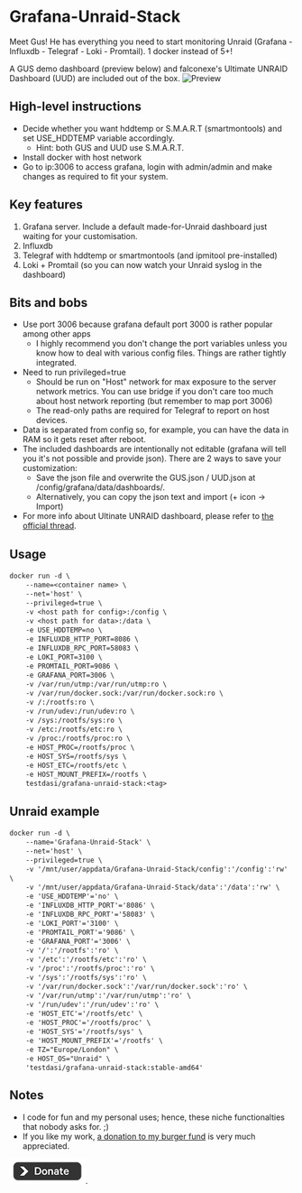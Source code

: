 # Grafana-Unraid-Stack
Meet Gus! He has everything you need to start monitoring Unraid (Grafana - Influxdb - Telegraf - Loki - Promtail). 1 docker instead of 5+!

A GUS demo dashboard (preview below) and falconexe's Ultimate UNRAID Dashboard (UUD) are included out of the box.
![Preview](https://raw.githubusercontent.com/testdasi/grafana-unraid-stack-base/master/grafana-unraid-stack-screen.png)

## High-level instructions
* Decide whether you want hddtemp or S.M.A.R.T (smartmontools) and set USE_HDDTEMP variable accordingly.
  * Hint: both GUS and UUD use S.M.A.R.T.
* Install docker with host network
* Go to ip:3006 to access grafana, login with admin/admin and make changes as required to fit your system.

## Key features
1. Grafana server. Include a default made-for-Unraid dashboard just waiting for your customisation.
1. Influxdb
1. Telegraf with hddtemp or smartmontools (and ipmitool pre-installed)
1. Loki + Promtail (so you can now watch your Unraid syslog in the dashboard)

## Bits and bobs
* Use port 3006 because grafana default port 3000 is rather popular among other apps
  * I highly recommend you don't change the port variables unless you know how to deal with various config files. Things are rather tightly integrated.
* Need to run privileged=true
  * Should be run on "Host" network for max exposure to the server network metrics. You can use bridge if you don't care too much about host network reporting (but remember to map port 3006)
  * The read-only paths are required for Telegraf to report on host devices.
* Data is separated from config so, for example, you can have the data in RAM so it gets reset after reboot.
* The included dashboards are intentionally not editable (grafana will tell you it's not possible and provide json). There are 2 ways to save your customization:
  * Save the json file and overwrite the GUS.json / UUD.json at /config/grafana/data/dashboards/.
  * Alternatively, you can copy the json text and import (+ icon -> Import)
* For more info about Ultinate UNRAID dashboard, please refer to [the official thread](https://forums.unraid.net/topic/96895-ultimate-unraid-dashboard-uud/).

## Usage
    docker run -d \
        --name=<container name> \
        --net='host' \
        --privileged=true \
        -v <host path for config>:/config \
        -v <host path for data>:/data \
        -e USE_HDDTEMP=no \
        -e INFLUXDB_HTTP_PORT=8086 \
        -e INFLUXDB_RPC_PORT=58083 \
        -e LOKI_PORT=3100 \
        -e PROMTAIL_PORT=9086 \
        -e GRAFANA_PORT=3006 \
        -v /var/run/utmp:/var/run/utmp:ro \
        -v /var/run/docker.sock:/var/run/docker.sock:ro \
        -v /:/rootfs:ro \
        -v /run/udev:/run/udev:ro \
        -v /sys:/rootfs/sys:ro \
        -v /etc:/rootfs/etc:ro \
        -v /proc:/rootfs/proc:ro \
        -e HOST_PROC=/rootfs/proc \
        -e HOST_SYS=/rootfs/sys \
        -e HOST_ETC=/rootfs/etc \
        -e HOST_MOUNT_PREFIX=/rootfs \
        testdasi/grafana-unraid-stack:<tag>

## Unraid example
    docker run -d \
        --name='Grafana-Unraid-Stack' \
        --net='host' \
        --privileged=true \
        -v '/mnt/user/appdata/Grafana-Unraid-Stack/config':'/config':'rw' \
        -v '/mnt/user/appdata/Grafana-Unraid-Stack/data':'/data':'rw' \
        -e 'USE_HDDTEMP'='no' \
        -e 'INFLUXDB_HTTP_PORT'='8086' \
        -e 'INFLUXDB_RPC_PORT'='58083' \
        -e 'LOKI_PORT'='3100' \
        -e 'PROMTAIL_PORT'='9086' \
        -e 'GRAFANA_PORT'='3006' \
        -v '/':'/rootfs':'ro' \
        -v '/etc':'/rootfs/etc':'ro' \
        -v '/proc':'/rootfs/proc':'ro' \
        -v '/sys':'/rootfs/sys':'ro' \
        -v '/var/run/docker.sock':'/var/run/docker.sock':'ro' \
        -v '/var/run/utmp':'/var/run/utmp':'ro' \
        -v '/run/udev':'/run/udev':'ro' \
        -e 'HOST_ETC'='/rootfs/etc' \
        -e 'HOST_PROC'='/rootfs/proc' \
        -e 'HOST_SYS'='/rootfs/sys' \
        -e 'HOST_MOUNT_PREFIX'='/rootfs' \
        -e TZ="Europe/London" \
        -e HOST_OS="Unraid" \
        'testdasi/grafana-unraid-stack:stable-amd64'

## Notes
* I code for fun and my personal uses; hence, these niche functionalties that nobody asks for. ;)
* If you like my work, [a donation to my burger fund](https://paypal.me/mersenne) is very much appreciated.

[![Donate](https://raw.githubusercontent.com/testdasi/testdasi-unraid-repo/master/donate-button-small.png)](https://paypal.me/mersenne). 
